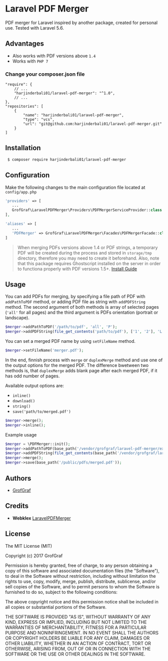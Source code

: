# Laravel PDF Merger

PDF merger for Laravel inspired by another package, created for personal use. Tested with Laravel 5.6.

## Advantages
* Also works with PDF versions above `1.4`
* Works with `PHP 7`

### Change your composer.json file
```composer
"require": {
    // ...
    "harjinderbali01/laravel-pdf-merger": "^1.0",
    // ...
},
"repositories": [
    {
        "name": "harjinderbali01/laravel-pdf-merger",
        "type": "vcs",
        "url": "git@github.com:harjinderbali01/laravel-pdf-merger.git"
    }
]
```

## Installation
```bash
 $ composer require harjinderbali01/laravel-pdf-merger
```

## Configuration
Make the following changes to the main configuration file located at `config/app.php`
```php
'providers' => [
   ...
   GrofGraf\LaravelPDFMerger\Providers\PDFMergerServiceProvider::class
],

'aliases' => [
   ...
   'PDFMerger' => GrofGraf\LaravelPDFMerger\Facades\PDFMergerFacade::class
]
```

> When merging PDFs versions above 1.4 or PDF strings, a temporary PDF will be created during the process and stored in `storage/tmp` directory, therefore you may need to create it beforehand.
> Also, note that this package requires Ghostscript installed on the server in order to functiona properly with PDF versions 1.5+. [Install Guide](https://www.ghostscript.com/doc/9.20/Install.htm)



## Usage

You can add PDFs for merging, by specifying a file path of PDF with `addPathToPDF` method, or adding PDF file as string with `addPDFString` method. The second argument of both methods is array of selected pages (`'all'` for all pages) and the third argument is PDFs orientation (portrait or landscape).
```php
$merger->addPathToPDF('/path/to/pdf', 'all', 'P');
$merger->addPDFString(file_get_contents('path/to/pdf'), ['1', '2'], 'L')
```

You can set a merged PDF name by using `setFileName` method.
```php
$merger->setFileName('merger.pdf');
```

In the end, finnish process with `merge` or `duplexMerge` method and use one of the output options for the merged PDF. The difference bwetween two methods is, that `duplexMerge` adds blank page after each merged PDF, if it has odd number of pages.

Available output options are:
  * `inline()`
  * `download()`
  * `string()`
  * `save('path/to/merged.pdf')`

```php
$merger->merge();
$merger->inline();
```

Example usage
```php
$merger = \PDFMerger::init();
$merger->addPathToPDF(base_path('/vendor/grofgraf/laravel-pdf-merger/examples/one.pdf'), [2], 'P');
$merger->addPDFString(file_get_contents(base_path('/vendor/grofgraf/laravel-pdf-merger/examples/two.pdf')), 'all', 'L');
$merger->merge();
$merger->save(base_path('/public/pdfs/merged.pdf'));
```

## Authors
* [GrofGraf](https://github.com/GrofGraf)


## Credits
* **Webklex** [LaravelPDFMerger](https://github.com/Webklex/laravel-pdfmerger)

## License
The MIT License (MIT)

Copyright (c) 2017 GrofGraf

Permission is hereby granted, free of charge, to any person obtaining a copy of this software and associated documentation files (the "Software"), to deal in the Software without restriction, including without limitation the rights to use, copy, modify, merge, publish, distribute, sublicense, and/or sell copies of the Software, and to permit persons to whom the Software is furnished to do so, subject to the following conditions:

The above copyright notice and this permission notice shall be included in all copies or substantial portions of the Software.

THE SOFTWARE IS PROVIDED "AS IS", WITHOUT WARRANTY OF ANY KIND, EXPRESS OR IMPLIED, INCLUDING BUT NOT LIMITED TO THE WARRANTIES OF MERCHANTABILITY, FITNESS FOR A PARTICULAR PURPOSE AND NONINFRINGEMENT. IN NO EVENT SHALL THE AUTHORS OR COPYRIGHT HOLDERS BE LIABLE FOR ANY CLAIM, DAMAGES OR OTHER LIABILITY, WHETHER IN AN ACTION OF CONTRACT, TORT OR OTHERWISE, ARISING FROM, OUT OF OR IN CONNECTION WITH THE SOFTWARE OR THE USE OR OTHER DEALINGS IN THE SOFTWARE.
